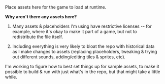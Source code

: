 Place assets here for the game to load at runtime.


**Why aren't there any assets here?**

1. Many assets & placeholders I'm using have restrictive licenses -- for example, where it's okay to make it part of a game, but not to redistribute the file itself.

2. Including everything is very likely to bloat the repo with historical data as I make changes to assets (replacing placeholders, tweaking & trying out different sounds, adding/editing tiles & sprites, etc).


I'm working to figure how to best set things up for sample assets, to make it possible to build & run with just what's in the repo, but that might take a little while.

